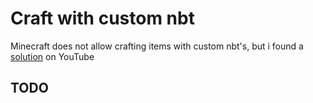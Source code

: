 # Craft with custom nbt
Minecraft does not allow crafting items with custom nbt's, but i found a [solution](https://www.youtube.com/watch?v=Pt7y6PNP6KY) on YouTube

## TODO
